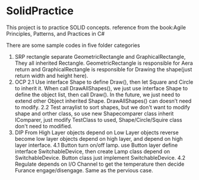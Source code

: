 # SolidPractice
This project is to practice SOLID concepts. reference from the book:Agile Principles, Patterns, and Practices in C#

There are some sample codes in five folder categories
1. SRP
   rectangle separate  GeometricRectangle and GraphicalRectangle, They all inherited Rectangle.
  GeometricRectangle is responsible for Aera return and GraphicalRectangle is responsible for Drawing the shape(just return width and height here).
2. OCP
  2.1 Use interface Shape to define Draw(), then let Square and Circle to inherit it. When call DrawAllShapes(), we just 
      use interface Shape to define the object list, then call Draw(). In the future, we just need to extend other Object inherited Shape. DrawAllShapes() 
	  can doesn’t need to modify.
  2.2 Test arraylist to sort shapes, but we don't want to modify shape and orther class, so use new Shapecomparer class inherit IComparer, just modify TestClass
  to used, Shape/Circle/Squire class don't need to modified.
4. DIP
   From High Layer objects depend on Low Layer objects reverse become low layer objects depend on high layer, and depend on high layer interface.
  4.1 Button turn on/off lamp. use Button layer define interface SwitchableDevice, then create Lamp class depend on SwitchableDevice. Button class just implement SwitchableDevice. 
  4.2 Regulate depends on I/O Channel to get the temperature then decide Furance engage/disengage. Same as the pervious case.  	  
